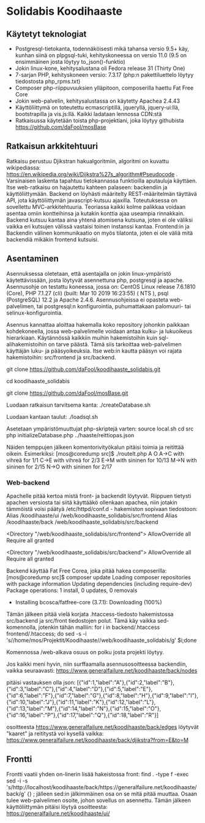 # Solidabis Koodihaaste

## Käytetyt teknologiat
* Postgresql-tietokanta, todennäköisesti mikä tahansa versio 9.5+ käy, kunhan siinä on plpgsql-tuki, kehityskoneessa on versio 11.0 (9.5 on ensimmäinen josta löytyy to_json()-funktio)
* Jokin linux-kone, kehitysalustana oli Fedora release 31 (Thirty One)
* 7-sarjan PHP, kehityskoneen versio: 7.3.17 (php:n pakettiluettelo löytyy tiedostosta php_rpms.txt)
* Composer php-riippuvuuksien ylläpitoon, composerilla haettu Fat Free Core
* Jokin web-palvelin, kehitysalustassa on käytetty Apachea 2.4.43
* Käyttöliittymä on toteutettu ecmascriptillä, jqueryllä, jquery-ui:llä, bootstrapilla ja vis.js:llä. Kaikki ladataan lennossa CDN:stä
* Ratkaisussa käytetään toista php-projektiani, joka löytyy githubista https://github.com/daFool/mosBase

## Ratkaisun arkkitehtuuri
Ratkaisu perustuu Djikstran hakualgoritmiin, algoritmi on kuvattu wikipediassa: https://en.wikipedia.org/wiki/Dijkstra%27s_algorithm#Pseudocode .
Varsinaisen laskenta tapahtuu tietokannassa funktioilla aputauluja käyttäen. Itse web-ratkaisu on hajautettu kahteen palaseen: backendiin ja käyttöliittymään. Backend on löyhästi määritelty REST-määritelmän
täyttävä API, jota käyttöliittymän javascript-kutsuu ajaxilla. Toteutuksessa on sovellettu MVC-arkkitehtuuria. Teoriassa kaikki kolme palikkaa voidaan asentaa omiin kontteihinsa ja kutakin konttia ajaa useampia rinnakkain. Backend kutsuu kantaa aina yhtenä atomisena kutsuna, joten ei ole väliksi vaikka eri kutsujen välissä vastaisi toinen instanssi kantaa. Frontend:in ja Backendin välinen kommunikaatio on myös tilatonta, joten ei ole väliä mitä backendiä mikäkin frontend kutsuisi.

## Asentaminen
Asennuksessa oletetaan, että asentajalla on jokin linux-ympäristö käytettävissään, josta löytyvät asennettuna php, postgresql ja apache. Asennusohje on testattu koneessa, jossa on: CentOS Linux release 7.6.1810 (Core), PHP 7.1.27 (cli) (built: Mar 10 2019 16:23:55) ( NTS ), psql (PostgreSQL) 12.2 ja Apache 2.4.6. Asennusohjeissa ei opasteta web-palvelimen, tai postgresql:n konfigurointia, puhumattakaan palomuuri- tai selinux-konfigurointia. 

Asennus kannattaa aloittaa hakemalla koko repository johonkin paikkaan kohdekoneella, jossa web-palvelimelle voidaan antaa kulku- ja lukuoikeus hierarkiaan. Käytännössä kaikkiin muihin hakemistoihin kuin sql-alihakemistoihin on tarve päästä. Tämä siis tarkoittaa web-palvelimen käyttäjän luku- ja pääsyoikeuksia. Itse web:in kautta pääsyn voi rajata hakemistoihin: src/frontend ja src/backend. 

git clone https://github.com/daFool/koodihaaste_solidabis.git

cd koodihaaste_solidabis

git clone https://github.com/daFool/mosBase.git

Luodaan ratkaisun tarvitsema kanta:
./createDatabase.sh

Luodaan kantaan taulut:
./loadsql.sh

Asetetaan ympäristömuuttujat php-skriptejä varten:
source local.sh
cd src
php initializeDatabase.php ../haaste/reittiopas.json

Näiden temppujen jälkeen komentorivityökalun pitäisi toimia ja reitittää oikein. Esimerkiksi:
[mos@coredump src]$ ./routeIt.php A O
A->C with vihreä for 1/1 
C->E with vihreä for 2/3 
E->M with sininen for 10/13 
M->N with sininen for 2/15 
N->O with sininen for 2/17 

### Web-backend
Apachelle pitää kertoa mistä front- ja backendit löytyvät. Riippuen tietysti apachen versiosta tai siitä käyttääkö ollenkaan apachea, niin jotakin tämmöistä voisi päätyä /etc/httpd/conf.d - hakemiston sopivaan tiedostoon:
Alias /koodihaaste/ui   /web/koodihaaste_solidabis/src/frontend
Alias /koodihaaste/back /web/koodihaaste_solidabis/src/backend

<Directory "/web/koodihaaste_solidabis/src/frontend">
        AllowOverride all
        Require all granted
</Directory>

<Directory "/web/koodihaaste_solidabis/src/backend">
        AllowOverride all
        Require all granted
</Directory>

Backend käyttää Fat Free Corea, joka pitää hakea composerilla:
[mos@coredump src]$ composer update
Loading composer repositories with package information
Updating dependencies (including require-dev)
Package operations: 1 install, 0 updates, 0 removals
  - Installing bcosca/fatfree-core (3.7.1): Downloading (100%)  

Tämän jälkeen pitää vielä korjata .htaccess-tiedosto hakemistossa src/backend ja src/front tiedostojen polut. Tämä käy vaikka sed-komennolla, jotenkin tähän malliin:
for i in backend/.htaccess frontend/.htaccess; do sed -s -i 's/\/home\/mos\/Projektit\/Koodihaaste/\/web\/koodihaaste_solidabis/g' $i;done

Komennossa \/web-alkava osuus on polku josta projekti löytyy.

Jos kaikki meni hyvin, niin surffaamalla asennusosoitteessa backendiin, vaikka seuraavasti:
https://www.generalfailure.net/koodihaaste/back/nodes

pitäisi vastauksen olla json:
[{"id":1,"label":"A"},{"id":2,"label":"B"},{"id":3,"label":"C"},{"id":4,"label":"D"},{"id":5,"label":"E"},{"id":6,"label":"F"},{"id":7,"label":"G"},{"id":8,"label":"H"},{"id":9,"label":"I"},{"id":10,"label":"J"},{"id":11,"label":"K"},{"id":12,"label":"L"},{"id":13,"label":"M"},{"id":14,"label":"N"},{"id":15,"label":"O"},{"id":16,"label":"P"},{"id":17,"label":"Q"},{"id":18,"label":"R"}]

osoitteesta https://www.generalfailure.net/koodihaaste/back/edges löytyvät "kaaret" ja reititystä voi kysellä vaikka:
https://www.generalfailure.net/koodihaaste/back/djikstra?from=E&to=M


## Frontti
Frontti vaatii yhden on-linerin lisää hakeistossa front:
find . -type f -exec sed -i -s 's/http:\/\/localhost\/koodihaaste\/back/https:\/\/generalfailure.net\/koodihaaste\/back/g' {} \;
jälleen sed:in jälkimmäinen osa on se mitä pitää muuttaa. Osaan tulee web-palvelimen osoite, johon sovellus on asennettu.
Tämän jälkeen käyttöliittymän pitäisi löytyä osoitteesta:
https://generalfailure.net/koodihaaste/ui/


